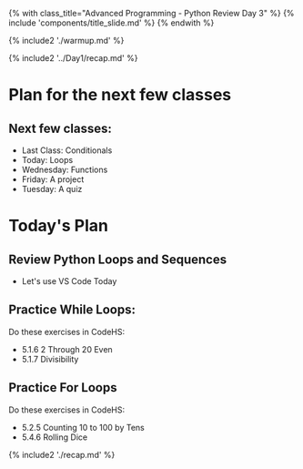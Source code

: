 {% with class_title="Advanced Programming - Python Review Day 3" %}
{% include 'components/title_slide.md' %}
{% endwith %}

{% include2 './warmup.md' %}



{% include2 '../Day1/recap.md' %}


# Plan for the next few classes

## Next few classes:

- Last Class: Conditionals
- Today: Loops
- Wednesday: Functions
- Friday: A project
- Tuesday: A quiz


# Today's Plan

## Review Python Loops and Sequences
- Let's use VS Code Today

## Practice While Loops:
Do these exercises in CodeHS:

- 5.1.6 2 Through 20 Even
- 5.1.7 Divisibility

## Practice For Loops
Do these exercises in CodeHS:

- 5.2.5 Counting 10 to 100 by Tens
- 5.4.6 Rolling Dice






{% include2 './recap.md' %}

